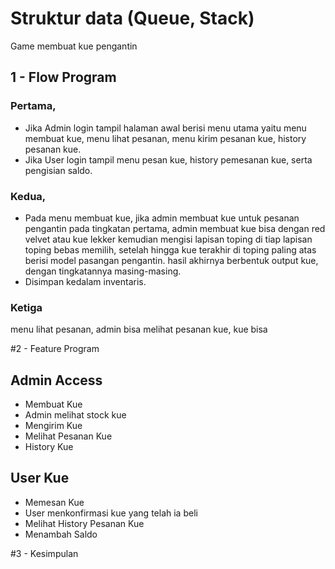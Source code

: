 # Struktur data (Queue, Stack)
Game membuat kue pengantin
## 1 - Flow Program
### Pertama, 
 + Jika Admin login
  tampil halaman awal berisi menu utama yaitu menu membuat kue, menu lihat pesanan, menu kirim pesanan kue, history pesanan kue.
 + Jika User login
   tampil menu pesan kue, history pemesanan kue, serta pengisian saldo.
 
 ### Kedua,
  + Pada menu membuat kue, 
   jika admin membuat kue untuk pesanan pengantin
    pada tingkatan pertama, admin membuat kue bisa dengan red velvet atau kue lekker kemudian mengisi lapisan toping di tiap lapisan toping bebas memilih, setelah hingga kue terakhir di toping paling atas berisi model pasangan pengantin.
    hasil akhirnya berbentuk output kue, dengan tingkatannya masing-masing.
  + Disimpan kedalam inventaris.
  
### Ketiga 
  menu lihat pesanan,
   admin bisa melihat pesanan kue, kue bisa

#2 - Feature Program
  ## Admin Access
   + Membuat Kue
   + Admin melihat stock kue
   + Mengirim Kue
   + Melihat Pesanan Kue
   + History Kue
  ## User Kue
   + Memesan Kue
   + User menkonfirmasi kue yang telah ia beli
   + Melihat History Pesanan Kue
   + Menambah Saldo

#3 - Kesimpulan


